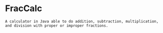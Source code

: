 # FracCalc
    A calculator in Java able to do addition, subtraction, multiplication, and division with proper or improper fractions.
